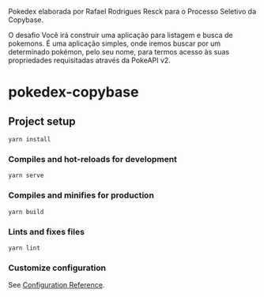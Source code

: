 Pokedex elaborada por Rafael Rodrigues Resck para o Processo Seletivo da Copybase.

O desafio
Você irá construir uma aplicação para listagem e busca de pokemons. É uma aplicação simples, onde iremos buscar por um determinado pokémon, pelo seu nome, para termos acesso às suas propriedades requisitadas através da PokeAPI v2.

# pokedex-copybase

## Project setup
```
yarn install
```

### Compiles and hot-reloads for development
```
yarn serve
```

### Compiles and minifies for production
```
yarn build
```

### Lints and fixes files
```
yarn lint
```

### Customize configuration
See [Configuration Reference](https://cli.vuejs.org/config/).

